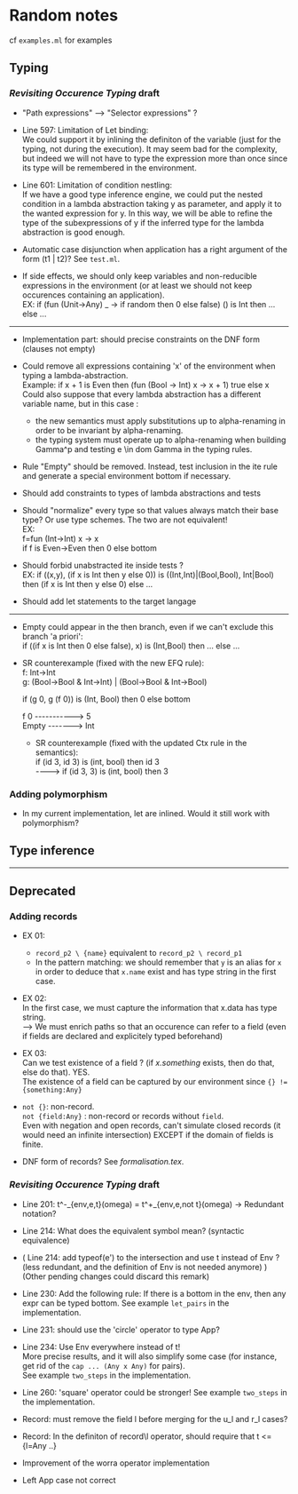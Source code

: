 # Random notes

cf `examples.ml` for examples

## Typing

### *Revisiting Occurence Typing* draft  

- "Path expressions" --> "Selector expressions" ?

- Line 597: Limitation of Let binding:  
We could support it by inlining the definiton of the variable (just for the typing, not during the execution). It may seem bad for the complexity, but indeed we will not have to type the expression more than once since its type will be remembered in the environment.

- Line 601: Limitation of condition nestling:  
If we have a good type inference engine, we could put the nested condition in a lambda abstraction taking y as parameter, and apply it to the wanted expression for y. In this way, we will be able to refine the type of the subexpressions of y if the inferred type for the lambda abstraction is good enough.

- Automatic case disjunction when application has a right argument of the form (t1 | t2)? See `test.ml`.

- If side effects, we should only keep variables and non-reducible expressions in the environment (or at least we should not keep occurences containing an application).  
EX: if (fun (Unit->Any) _ -> if random then 0 else false) () is Int then ... else ...

------

- Implementation part: should precise constraints on the DNF form (clauses not empty)

- Could remove all expressions containing 'x' of the environment when typing a lambda-abstraction.  
Example: if x + 1 is Even then (fun (Bool -> Int) x -> x + 1) true else x  
Could also suppose that every lambda abstraction has a different variable name,
but in this case :  
  - the new semantics must apply substitutions up to alpha-renaming
  in order to be invariant by alpha-renaming.
  - the typing system must operate up to alpha-renaming when building Gamma^p and testing e \in dom Gamma
  in the typing rules.

- Rule "Empty" should be removed. Instead, test inclusion in the ite rule and generate a special environment bottom if necessary.

- Should add constraints to types of lambda abstractions and tests

- Should "normalize" every type so that values always match their base type? Or use type schemes.
  The two are not equivalent!  
  EX:  
  f=fun (Int->Int) x -> x  
  if f is Even->Even then 0 else bottom

- Should forbid unabstracted ite inside tests ?  
EX: if ((x,y), (if x is Int then y else 0)) is ((Int,Int)|(Bool,Bool), Int|Bool)  
    then (if x is Int then y else 0) else ...

- Should add let statements to the target langage

------

- Empty could appear in the then branch, even if we can't exclude this branch 'a priori':  
  if ((if x is Int then 0 else false), x) is (Int,Bool) then ... else ...

- SR counterexample (fixed with the new EFQ rule):  
  f: Int->Int  
  g:  (Bool->Bool & Int->Int) | (Bool->Bool & Int->Bool)  
  
  if (g 0, g (f 0)) is (Int, Bool) then 0 else bottom  
  
  f 0 -----------> 5  
  Empty -------> Int

  - SR counterexample (fixed with the updated Ctx rule in the semantics):  
    if (id 3, id 3) is (int, bool) then id 3  
    ----> if (id 3, 3) is (int, bool) then 3

### Adding polymorphism

- In my current implementation, let are inlined. Would it still work with polymorphism?

## Type inference

-------------

## Deprecated

### Adding records

- EX 01:  
  - `record_p2 \ {name}` equivalent to `record_p2 \ record_p1`
  - In the pattern matching: we should remember that `y` is an alias for `x`  
  in order to deduce that `x.name` exist and has type string in the first case.

- EX 02:  
  In the first case, we must capture the information that x.data has type string.  
  --> We must enrich paths so that an occurence can refer to a field
  (even if fields are declared and explicitely typed beforehand)

- EX 03:  
  Can we test existence of a field ? (if *x.something* exists, then do that, else do that). YES.  
  The existence of a field can be captured by our environment since `{} != {something:Any}`

- `not {}`: non-record.  
  `not {field:Any}` : non-record or records without `field`.  
  Even with negation and open records, can't simulate closed records (it would need an infinite intersection) EXCEPT if the domain of fields is finite.

- DNF form of records? See *formalisation.tex*.

### *Revisiting Occurence Typing* draft

- Line 201: t^-\_{env,e,t}(omega) = t^+_{env,e,not t}(omega)   ->    Redundant notation?

- Line 214: What does the equivalent symbol mean? (syntactic equivalence)

- ( Line 214: add typeof(e') to the intersection and use t instead of Env ? (less redundant, and the definition of Env is not needed anymore) ) (Other pending changes could discard this remark)

- Line 230: Add the following rule: If there is a bottom in the env, then any expr can be typed bottom.
See example `let_pairs` in the implementation.

- Line 231: should use the 'circle' operator to type App?

- Line 234: Use Env everywhere instead of t!  
More precise results, and it will also simplify some case (for instance, get rid of the `cap ... (Any x Any)` for pairs).  
See example `two_steps` in the implementation.

- Line 260: 'square' operator could be stronger! See example `two_steps` in the implementation.

- Record: must remove the field l before merging for the u_l and r_l cases?

- Record: In the definiton of record\l operator, should require that t <= {l=Any ..}

- Improvement of the worra operator implementation

- Left App case not correct
